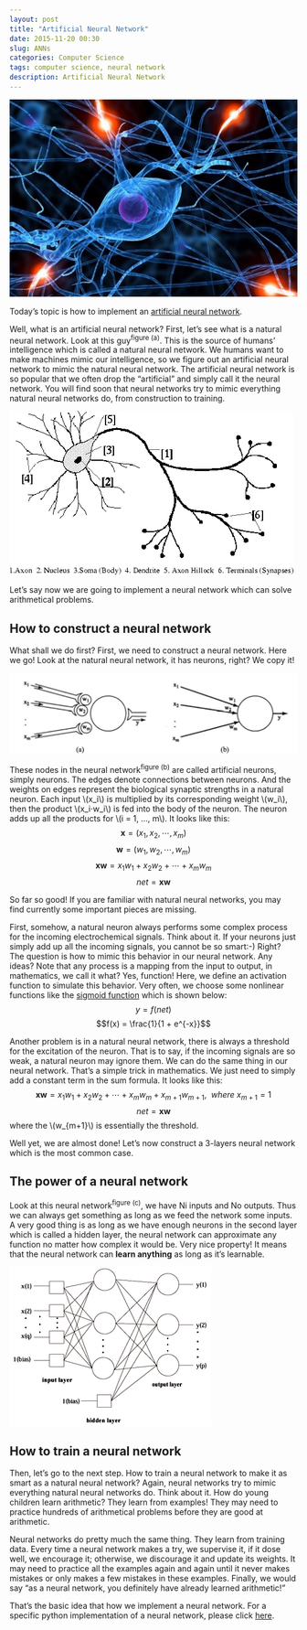 ```yaml
---
layout: post
title: "Artificial Neural Network"
date: 2015-11-20 00:30
slug: ANNs
categories: Computer Science
tags: computer science, neural network
description: Artificial Neural Network
---
```


![Artificial Neural Network](/images/artificial_neural_network.jpg)

Today’s topic is how to implement an [artificial neural network](https://en.wikipedia.org/wiki/Artificial_neural_network).

Well, what is an artificial neural network? First, let’s see what is a natural neural network. Look at this guy<sup>figure (a)</sup>. This is the source of humans’ intelligence which is called a natural neural network. We humans want to make machines mimic our intelligence, so we figure out an artificial neural network to mimic the natural neural network. The artificial neural network is so popular that we often drop the “artificial” and simply call it the neural network. You will find soon that neural networks try to mimic everything natural neural networks do, from construction to training.

![figure (a) natural neural network](/images/natural_neural_network.gif)

Let’s say now we are going to implement a neural network which can solve arithmetical problems. 

## How to construct a neural network
What shall we do first? First, we need to construct a neural network. Here we go! Look at the natural neural network, it has neurons, right? We copy it! 

![figure (b) neural network](/images/neural_network.png)

These nodes in the neural network<sup>figure (b)</sup> are called artificial neurons, simply neurons. The edges denote connections between neurons. And the weights on edges represent the biological synaptic strengths in a natural neuron. Each input \\(x_i\\) is multiplied by its corresponding weight \\(w_i\\), then the product \\(x_i⋅w_i\\) is fed into the body of the neuron. The neuron adds up all the products for \\(i = 1, …, m\\). It looks like this:
$$\mathbf{x} = (x_1, x_2, \cdots, x_m)$$
$$\mathbf{w} = (w_1, w_2, \cdots, w_m)$$
$$\mathbf{x}\mathbf{w} = x_1w_1 + x_2w_2 + \cdots + x_mw_m$$
$$net = \mathbf{x}\mathbf{w}$$

So far so good! If you are familiar with natural neural networks, you may find currently some important pieces are missing.

First, somehow, a natural neuron always performs some complex process for the incoming electrochemical signals. Think about it. If your neurons just simply add up all the incoming signals, you cannot be so smart:-) Right? The question is how to mimic this behavior in our neural network. Any ideas? Note that any process is a mapping from the input to output, in mathematics, we call it what? Yes, function! Here, we define an activation function to simulate this behavior. Very often, we choose some nonlinear functions like the [sigmoid function](https://en.wikipedia.org/wiki/Sigmoid_function) which is shown below:
$$y = f(net)$$
$$f(x) = \frac{1}{1 + e^{-x}}$$

Another problem is in a natural neural network, there is always a threshold for the excitation of the neuron. That is to say, if the incoming signals are so weak, a natural neuron may ignore them. We can do the same thing in our neural network. That’s a simple trick in mathematics. We just need to simply add a constant term in the sum formula. It looks like this:
$$\mathbf{x}\mathbf{w} = x_1w_1 + x_2w_2 + \cdots + x_mw_m + x_{m+1}w_{m+1}, ~~ where ~ x_{m+1}=1$$
$$net = \mathbf{x}\mathbf{w}$$
where the \\(w_{m+1}\\) is essentially the threshold.

Well yet, we are almost done! Let’s now construct a 3-layers neural network which is the most common case.

## The power of a neural network
Look at this neural network<sup>figure (c)</sup>, we have Ni inputs and No outputs. Thus we can always get something as long as we feed the network some inputs. A very good thing is as long as we have enough neurons in the second layer which is called a hidden layer, the neural network can approximate any function no matter how complex it would be. Very nice property! It means that the neural network can **learn anything** as long as it’s learnable.

![figure (c) 3-layers neural network](/images/3_layers_neural_network.gif)

## How to train a neural network
Then, let’s go to the next step. How to train a neural network to make it as smart as a natural neural network? Again, neural networks try to mimic everything natural neural networks do. Think about it. How do young children learn arithmetic? They learn from examples! They may need to practice hundreds of arithmetical problems before they are good at arithmetic. 

Neural networks do pretty much the same thing. They learn from training data. Every time a neural network makes a try, we supervise it, if it dose well, we encourage it; otherwise, we discourage it and update its weights. It may need to practice all the examples again and again until it never makes mistakes or only makes a few mistakes in these examples. Finally, we would say “as a neural network, you definitely have already learned arithmetic!”

That’s the basic idea that how we implement a neural network. For a specific python implementation of a neural network, please click [here](https://github.com/hugochan/ML-DM-Study-Notes/blob/master/neural%20networks/nn.py).

<script type="text/javascript" src="http://cdn.mathjax.org/mathjax/latest/MathJax.js?config=default"></script>
